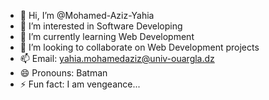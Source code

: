 - 👋 Hi, I’m @Mohamed-Aziz-Yahia
- 👀 I’m interested in Software Developing
- 🌱 I’m currently learning Web Development
- 💞️ I’m looking to collaborate on Web Development projects
- 📫 Email: yahia.mohamedaziz@univ-ouargla.dz
- 😄 Pronouns: Batman
- ⚡ Fun fact: I am vengeance...

<!---
Mohamed-Aziz-Yahia/Mohamed-Aziz-Yahia is a ✨ special ✨ repository because its `README.md` (this file) appears on your GitHub profile.
You can click the Preview link to take a look at your changes.
--->

